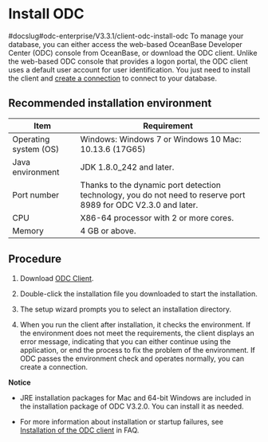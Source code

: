 Install ODC 
================================
#docslug#odc-enterprise/V3.3.1/client-odc-install-odc
To manage your database, you can either access the web-based OceanBase Developer Center (ODC) console from OceanBase, or download the ODC client. Unlike the web-based ODC console that provides a logon portal, the ODC client uses a default user account for user identification. You just need to install the client and [create a connection](/zh-CN/6.web-odc-user-guide/3.web-odc-connect-database/1.web-odc-create-private-connection.md) to connect to your database. 

Recommended installation environment 
---------------------------------------------



|         Item          |                                                   Requirement                                                   |
|-----------------------|-----------------------------------------------------------------------------------------------------------------|
| Operating system (OS) | Windows: Windows 7 or Windows 10 Mac: 10.13.6 (17G65)                                           |
| Java environment      | JDK 1.8.0_242 and later.                                                                                        |
| Port number           | Thanks to the dynamic port detection technology, you do not need to reserve port 8989 for ODC V2.3.0 and later. |
| CPU                   | X86-64 processor with 2 or more cores.                                                                          |
| Memory                | 4 GB or above.                                                                                                  |



Procedure 
------------------

1. Download [ODC Client](https://help.aliyun.com/document_detail/212816.html).

   

2. Double-click the installation file you downloaded to start the installation.

   

3. The setup wizard prompts you to select an installation directory.

   

4. When you run the client after installation, it checks the environment. If the environment does not meet the requirements, the client displays an error message, indicating that you can either continue using the application, or end the process to fix the problem of the environment. If ODC passes the environment check and operates normally, you can create a connection.

   



**Notice**



* JRE installation packages for Mac and 64-bit Windows are included in the installation package of ODC V3.2.0. You can install it as needed.

  

* For more information about installation or startup failures, see [Installation of the ODC client](https://icms.alibaba-inc.com/content/oceanbase-developer-center/odc?l=1&m=71006&n=3113505) in FAQ.

  



